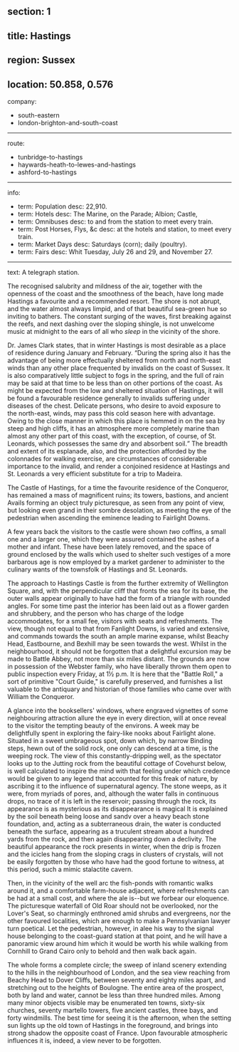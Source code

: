 section: 1
----
title: Hastings
----
region: Sussex
----
location: 50.858, 0.576
----
company:
- south-eastern
- london-brighton-and-south-coast
----
route:
- tunbridge-to-hastings
- haywards-heath-to-lewes-and-hastings
- ashford-to-hastings
----
info:
- term: Population
  desc: 22,910.
- term: Hotels
  desc: The Marine, on the Parade; Albion; Castle,
- term: Omnibuses
  desc: to and from the station to meet every train.
- term: Post Horses, Flys, &c
  desc: at the hotels and station, to meet every train.
- term: Market Days
  desc: Saturdays (corn); daily (poultry).
- term: Fairs
  desc: Whit Tuesday, July 26 and 29, and November 27.
----
text: A telegraph station.

The recognised salubrity and mildness of the air, together with the openness of the coast and the smoothness of the beach, have long made Hastings a favourite and a recommended resort. The shore is not abrupt, and the water almost always limpid, and of that beautiful sea-green hue so inviting to bathers. The constant surging of the waves, first breaking against the reefs, and next dashing over the sloping shingle, is not unwelcome music at midnight to the ears of all who *sleep* in the vicinity of the shore.

Dr. James Clark states, that in winter Hastings is most desirable as a place of residence during January and February. <q>During the spring also it has the advantage of being more effectually sheltered from north and north-east winds than any other place frequented by invalids on the coast of Sussex. It is also comparatively little subject to fogs in the spring, and the full of rain may be said at that time to be less than on other portions of the coast. As might be expected from the low and sheltered situation of Hastings, it will be found a favourable residence generally to invalids suffering under diseases of the chest. Delicate persons, who desire to avoid exposure to the north-east, winds, may pass this cold season here with advantage. Owing to the close manner in which this place is hemmed in on the sea by steep and high cliffs, it has an atmosphere more completely marine than almost any other part of this coast, with the exception, of course, of St. Leonards, which possesses the same dry and absorbent soil.</q> The breadth and extent of its esplanade, also, and the protection afforded by the colonnades for walking exercise, are circumstances of considerable importance to the invalid, and render a conjoined residence at Hastings and St. Leonards a very efficient substitute for a trip to Madeira.

The Castle of Hastings, for a time the favourite residence of the Conqueror, has remained a mass of magnificent ruins; its towers, bastions, and ancient Avails forming an object truly picturesque, as seen from any point of view, but looking even grand in their sombre desolation, as meeting the eye of the pedestrian when ascending the eminence leading to Fairlight Downs.

A few years back the visitors to the castle were shown *two* coffins, a small one and a larger one, which they were assured contained the ashes of a mother and infant. These have been lately removed, and the space of ground enclosed by the walls which used to shelter such vestiges of a more barbarous age is now employed by a market gardener to administer to the culinary wants of the townsfolk of Hastings and St. Leonards.

The approach to Hastings Castle is from the further extremity of Wellington Square, and, with the perpendicular cliff that fronts the sea for its base, the outer walls appear originally to have had the form of a triangle with rounded angles. For some time past the interior has been laid out as a flower garden and shrubbery, and the person who has charge of the lodge accommodates, for a small fee, visitors with seats and refreshments. The view, though not equal to that from Fanlight Downs, is varied and extensive, and commands towards the south an ample marine expanse, whilst Beachy Head, Eastbourne, and Bexhill may be seen towards the west. Whilst in the neighbourhood, it should not be forgotten that a delightful excursion may be made to Battle Abbey, not more than six miles distant. The grounds are now in possession of the Webster family, who have liberally thrown them open to public inspection every Friday, at 1½ p.m. It is here that the "Battle Roll," a sort of primitive "Court Guide," is carefully preserved, and furnishes a list valuable to the antiquary and historian of those families who came over with William the Conqueror.

A glance into the booksellers' windows, where engraved vignettes of some neighbouring attraction allure the eye in every direction, will at once reveal to the visitor the tempting beauty of the environs. A week may be delightfully spent in exploring the fairy-like nooks about Fairlight alone. Situated in a sweet umbrageous spot, down which, by narrow Binding steps, hewn out of the solid rock, one only can descend at a time, is the weeping rock. The view of this constantly-dripping well, as the spectator looks up to the Jutting rock from the beautiful cottage of Covehurst below, is well calculated to inspire the mind with that feeling under which credence would be given to any legend that accounted for this freak of nature, by ascribing it to the influence of supernatural agency. The stone weeps, as it were, from myriads of pores, and, although the water falls in continuous drops, no trace of it is left in the reservoir; passing through the rock, its appearance is as mysterious as its disappearance is magical It is explained by the soil beneath being loose and sandv over a heavy beach stone foundation, and, acting as a subterraneous drain, the water is conducted beneath the surface, appearing as a truculent stream about a hundred yards from the rock, and then again disappearing down a declivity. The beautiful appearance the rock presents in winter, when the drip is frozen and the icicles hang from the sloping crags in clusters of crystals, will not be easily forgotten by those who have had the good fortune to witness, at this period, such a mimic stalactite cavern.

Then, in the vicinity of the well arc the fish-ponds with romantic walks around it, and a comfortable farm-house adjacent, where refreshments can be had at a small cost, and where the ale is--but we forbear our eloquence. The picturesque waterfall of Old Roar should not be overlooked, nor the Lover's Seat, so charmingly enthroned amid shrubs and evergreens, nor the other favoured localities, which are enough to make a Pennsylvanian lawyer turn poetical. Let the pedestrian, however, in alee his way to the signal house belonging to the coast-guard station at that point, and he will have a panoramic view around him which it would be worth his while walking from Cornhill to Grand Cairo only to behold and then walk back again.

The whole forms a complete circle; the sweep of inland scenery extending to the hills in the neighbourhood of London, and the sea view reaching from Beachy Head to Dover Cliffs, between seventy and eighty miles apart, and stretching out to the heights of Boulogne. The entire area of the prospect, both by land and water, cannot be less than three hundred miles. Among many minor objects visible may be enumerated ten towns, sixty-six churches, seventy martello towers, five ancient castles, three bays, and forty windmills. The best time for seeing it is the afternoon, when the setting sun lights up the old town of Hastings in the foreground, and brings into strong shadow the opposite coast of France. Upon favourable atmospheric influences it is, indeed, a view never to be forgotten.
